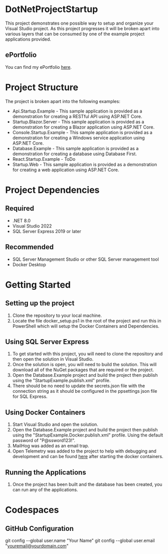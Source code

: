 # DotNetProjectStartup
This project demonstrates one possible way to setup and organize your Visual Studio project. As this project progresses it will be broken apart into various layers that can be consumed by one of the example project applications provided.

## ePortfolio
You can find my ePortfolio [here](https://github.com/MCLifeLeader/ePortfolio).

# Project Structure
The project is broken apart into the following examples:
- Api.Startup.Example - This sample application is provided as a demonstration for creating a RESTful API using ASP.NET Core.
- Startup.Blazor.Server - This sample application is provided as a demonstration for creating a Blazor application using ASP.NET Core.
- Console.Startup.Example - This sample application is provided as a demonstration for creating a Windows service application using ASP.NET Core.
- Database.Example - This sample application is provided as a demonstration for creating a database using Database First.
- React.Startup.Example - ToDo
- Startup.Web - This sample application is provided as a demonstration for creating a web application using ASP.NET Core.

# Project Dependencies
## Required
- .NET 8.0
- Visual Studio 2022
- SQL Server Express 2019 or later

## Recommended
- SQL Server Management Studio or other SQL Server management tool
- Docker Desktop

# Getting Started
## Setting up the project
1. Clone the repository to your local machine.
2. Locate the file docker_setup.ps1 in the root of the project and run this in PowerShell which will setup the Docker Containers and Dependencies.

## Using SQL Server Express
1. To get started with this project, you will need to clone the repository and then open the solution in Visual Studio.
2. Once the solution is open, you will need to build the solution. This will download all of the NuGet packages that are required or the project.
3. Open the Database.Example project and build the project then publish using the "StartupExample.publish.xml" profile.
4. There should be no need to update the secrets.json file with the connection string as it should be configured in the ppsettings json file for SQL Express.

## Using Docker Containers
1. Start Visual Studio and open the solution.
2. Open the Database.Example project and build the project then publish using the "StartupExample.Docker.publish.xml" profile. Using the default password of "P@ssword123!".
3. MailHog was added as an email trap.
4. Open Telemetry was added to the project to help with debugging and development and can be found [here](http://localhost:4341/) after starting the docker containers.


## Running the Applications
1. Once the project has been built and the database has been created, you can run any of the applications.

# Codespaces
## GitHub Configuration
git config --global user.name "Your Name"
git config --global user.email "youremail@yourdomain.com"
